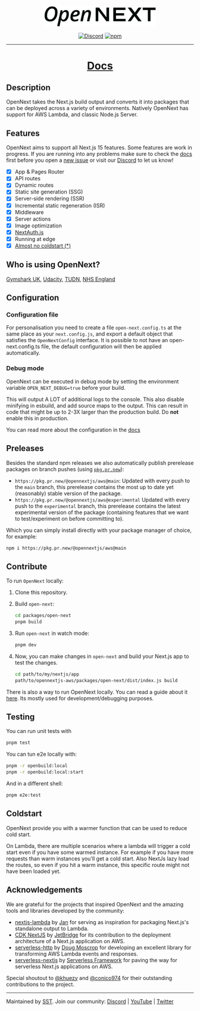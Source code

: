 <p align="center">
  <a href="https://opennext.js.org">
    <picture>
      <source media="(prefers-color-scheme: dark)" srcset="docs/public/logo-dark.svg">
      <img alt="OpenNext" src="docs/public/logo-light.svg" width="300" />
    </picture>
  </a>
</p>
<p align="center">
  <a href="https://discord.gg/opennextjs"><img alt="Discord" src="https://img.shields.io/discord/1283128968140161065?style=flat-square" /></a>
  <a href="https://www.npmjs.com/package/@opennextjs/aws"><img alt="npm" src="https://img.shields.io/npm/v/@opennextjs/aws.svg?style=flat-square" /></a>
</p>

---

<h1 align="center">
  <a href="https://opennext.js.org/aws">Docs</a>
</h1>

## Description

OpenNext takes the Next.js build output and converts it into packages that can be deployed across a variety of environments. Natively OpenNext has support for AWS Lambda, and classic Node.js Server.

## Features

OpenNext aims to support all Next.js 15 features. Some features are work in progress. If you are running into any problems make sure to check the [docs](https://opennext.js.org/aws) first before you open a [new issue](/issues/new) or visit our [Discord](https://discord.gg/opennextjs) to let us know!

- [x] App & Pages Router
- [x] API routes
- [x] Dynamic routes
- [x] Static site generation (SSG)
- [x] Server-side rendering (SSR)
- [x] Incremental static regeneration (ISR)
- [x] Middleware
- [x] Server actions
- [x] Image optimization
- [x] [NextAuth.js](https://next-auth.js.org)
- [x] Running at edge
- [x] [Almost no coldstart (\*)](#coldstart)

## Who is using OpenNext?

[Gymshark UK](https://uk.gymshark.com), [Udacity](https://engineering.udacity.com/deploying-next-js-on-the-edge-with-sst-is-sst-the-game-changer-its-claimed-to-be-1f05a0abc27c), [TUDN](https://www.tudn.com), [NHS England](https://github.com/nhs-england-tools/terraform-aws-opennext)

## Configuration

### Configuration file

For personalisation you need to create a file `open-next.config.ts` at the same place as your `next.config.js`, and export a default object that satisfies the `OpenNextConfig` interface. It is possible to not have an open-next.config.ts file, the default configuration will then be applied automatically.

### Debug mode

OpenNext can be executed in debug mode by setting the environment variable `OPEN_NEXT_DEBUG=true` before your build.

This will output A LOT of additional logs to the console. This also disable minifying in esbuild, and add source maps to the output. This can result in code that might be up to 2-3X larger than the production build. Do **not** enable this in production.

You can read more about the configuration in the [docs](https://opennext.js.org/aws/config)

## Preleases

Besides the standard npm releases we also automatically publish prerelease packages on branch pushes (using [`pkg.pr.new`](https://github.com/stackblitz-labs/pkg.pr.new)):

- `https://pkg.pr.new/@opennextjs/aws@main`:
  Updated with every push to the `main` branch, this prerelease contains the most up to date yet (reasonably) stable version of the package.
- `https://pkg.pr.new/@opennextjs/aws@experimental`
  Updated with every push to the `experimental` branch, this prerelease contains the latest experimental version of the package (containing features that we want to test/experiment on before committing to).

Which you can simply install directly with your package manager of choice, for example:

```bash
npm i https://pkg.pr.new/@opennextjs/aws@main
```

## Contribute

To run `OpenNext` locally:

1. Clone this repository.
1. Build `open-next`:

   ```bash
   cd packages/open-next
   pnpm build
   ```

1. Run `open-next` in watch mode:

   ```bash
   pnpm dev
   ```

1. Now, you can make changes in `open-next` and build your Next.js app to test the changes.

   ```bash
   cd path/to/my/nextjs/app
   path/to/opennextjs-aws/packages/open-next/dist/index.js build
   ```

There is also a way to run OpenNext locally. You can read a guide about it [here](https://opennext.js.org/aws/contribute/local_run). Its mostly used for development/debugging purposes.

## Testing

You can run unit tests with

```bash
pnpm test
```

You can tun e2e locally with:

```bash
pnpm -r openbuild:local
pnpm -r openbuild:local:start
```

And in a different shell:

```bash
pnpm e2e:test
```

## Coldstart

OpenNext provide you with a warmer function that can be used to reduce cold start.

On Lambda, there are multiple scenarios where a lambda will trigger a cold start even if you have some warmed instance. For example if you have more requests than warm instances you'll get a cold start. Also NextJs lazy load the routes, so even if you hit a warm instance, this specific route might not have been loaded yet.

## Acknowledgements

We are grateful for the projects that inspired OpenNext and the amazing tools and libraries developed by the community:

- [nextjs-lambda](https://github.com/sladg/nextjs-lambda) by [Jan](https://github.com/sladg) for serving as inspiration for packaging Next.js's standalone output to Lambda.
- [CDK NextJS](https://github.com/jetbridge/cdk-nextjs/) by [JetBridge](https://github.com/jetbridge) for its contribution to the deployment architecture of a Next.js application on AWS.
- [serverless-http](https://github.com/dougmoscrop/serverless-http) by [Doug Moscrop](https://github.com/dougmoscrop) for developing an excellent library for transforming AWS Lambda events and responses.
- [serverless-nextjs](https://github.com/serverless-nextjs/serverless-next.js) by [Serverless Framework](https://github.com/serverless) for paving the way for serverless Next.js applications on AWS.

Special shoutout to [@khuezy](https://github.com/khuezy) and [@conico974](https://github.com/conico974) for their outstanding contributions to the project.

---

Maintained by [SST](https://sst.dev). Join our community: [Discord](https://discord.gg/opennextjs) | [YouTube](https://www.youtube.com/c/sst-dev) | [Twitter](https://twitter.com/SST_dev)
